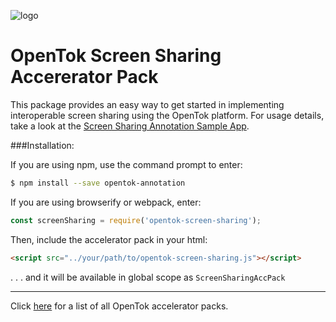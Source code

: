 
![logo](https://raw.githubusercontent.com/opentok/annotation-acc-pack/1.0.0/tokbox-logo.png)

# OpenTok Screen Sharing Accererator Pack

This package provides an easy way to get started in implementing interoperable screen sharing using the OpenTok platform.  For usage details, take a look at the [Screen Sharing Annotation Sample App](https://github.com/opentok/screensharing-annotation-acc-pack/tree/master/JS).


###Installation:

If you are using npm, use the command prompt to enter:

```bash
$ npm install --save opentok-annotation
```

If you are using browserify or webpack, enter:

```javascript
const screenSharing = require('opentok-screen-sharing');
```

Then, include the accelerator pack in your html:

```html
<script src="../your/path/to/opentok-screen-sharing.js"></script>
```
 . . . and it will be available in global scope as `ScreenSharingAccPack`

-----------------

Click [here](https://www.npmjs.com/search?q=opentok-acc-pack) for a list of all OpenTok accelerator packs.
